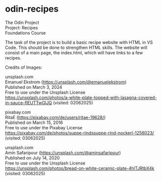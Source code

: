 # odin-recipes

The Odin Project  
Project: Recipes  
Foundations Course  

The task of the project is to build a basic recipe website with HTML in VS Code. This should be done to strengthen HTML skills.
The website will consist of a main page, the index.html, which will have links to a few recipes.

Credits of Images:

unsplash.com    
Emanuel Ekstrom (https://unsplash.com/@emanuelekstrom)    
Published on March 3, 2024  
Free to use under the Unsplash License  
https://unsplash.com/photos/a-white-plate-topped-with-lasagna-covered-in-sauce-flEUTTwGlJQ
(visited: 02062025)  

pixabay.com     
RitaE (https://pixabay.com/de/users/ritae-19628/)   
Published on March 15, 2016     
Free to use under the Pixabay License   
https://pixabay.com/de/photos/suppe-rindssuppe-rind-nockerl-1256023/    
(visited: 03062025)

unsplash.com    
Amin Safaripour (https://unsplash.com/@aminsafaripour)    
Published on July 14, 2020  
Free to use under the Unsplash License  
https://unsplash.com/photos/bread-on-white-ceramic-plate-4hlTJRtbX4k    
(visited: 03062025) 
